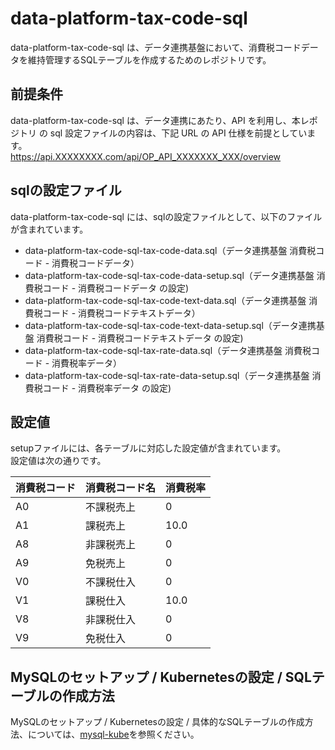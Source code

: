 # data-platform-tax-code-sql

data-platform-tax-code-sql は、データ連携基盤において、消費税コードデータを維持管理するSQLテーブルを作成するためのレポジトリです。 

## 前提条件  
data-platform-tax-code-sql は、データ連携にあたり、API を利用し、本レポジトリ の sql 設定ファイルの内容は、下記 URL の API 仕様を前提としています。  
https://api.XXXXXXXX.com/api/OP_API_XXXXXXX_XXX/overview  

## sqlの設定ファイル

data-platform-tax-code-sql には、sqlの設定ファイルとして、以下のファイルが含まれています。  

* data-platform-tax-code-sql-tax-code-data.sql（データ連携基盤 消費税コード - 消費税コードデータ）
* data-platform-tax-code-sql-tax-code-data-setup.sql（データ連携基盤 消費税コード - 消費税コードデータ の設定)  
* data-platform-tax-code-sql-tax-code-text-data.sql（データ連携基盤 消費税コード - 消費税コードテキストデータ）  
* data-platform-tax-code-sql-tax-code-text-data-setup.sql（データ連携基盤 消費税コード - 消費税コードテキストデータ の設定)  
* data-platform-tax-code-sql-tax-rate-data.sql（データ連携基盤 消費税コード - 消費税率データ）
* data-platform-tax-code-sql-tax-rate-data-setup.sql（データ連携基盤 消費税コード - 消費税率データ の設定)  

## 設定値
setupファイルには、各テーブルに対応した設定値が含まれています。  
設定値は次の通りです。  

| 消費税コード | 消費税コード名 | 消費税率 | 
| ------------ | -------------- | -------- | 
| A0           | 不課税売上     | 0        | 
| A1           | 課税売上       | 10.0     | 
| A8           | 非課税売上     | 0        | 
| A9           | 免税売上       | 0        | 
| V0           | 不課税仕入     | 0        | 
| V1           | 課税仕入       | 10.0     | 
| V8           | 非課税仕入     | 0        | 
| V9           | 免税仕入       | 0        | 

## MySQLのセットアップ / Kubernetesの設定 / SQLテーブルの作成方法

MySQLのセットアップ / Kubernetesの設定 / 具体的なSQLテーブルの作成方法、については、[mysql-kube](https://github.com/latonaio/mysql-kube)を参照ください。
